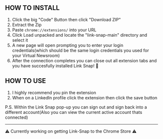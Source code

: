 ## HOW TO INSTALL

1. Click the big "Code" Button then click "Download ZIP"
2. Extract the Zip
3. Paste `chrome://extensions/` into your URL
4. Click Load unpacked and locate the "link-snap-main" directory and select it
5. A new page will open prompting you to enter your login credentials(which should be the same login credentials you used for your Virtual Newsroom)
6. After the connection completes you can close out all extension tabs and you have succesfully installed Link Snap! 🎉

## HOW TO USE
1. I highly recommend you pin the extension
2. When on a LinkedIn profile click the extension then click the save button

P.S. Within the Link Snap pop-up you can sign out and sign back into a different account(Also you can view the current active account thats connected)

----

⚠️ Currently working on getting Link-Snap to the Chrome Store ⚠️

